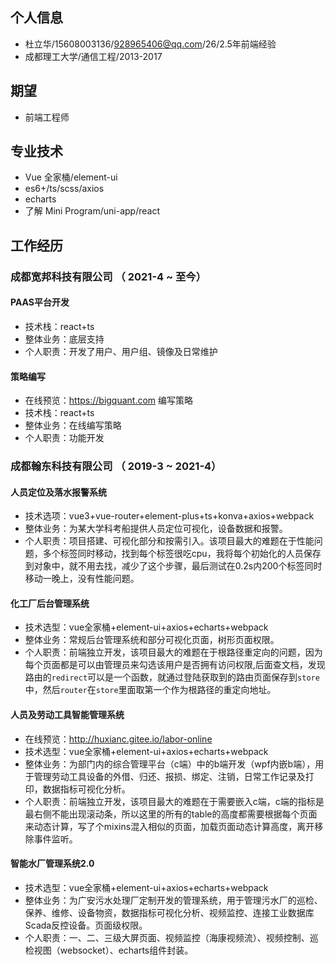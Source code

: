 
## 个人信息
- 杜立华/15608003136/928965406@qq.com/26/2.5年前端经验
- 成都理工大学/通信工程/2013-2017
## 期望
- 前端工程师
## 专业技术
- Vue 全家桶/element-ui
- es6+/ts/scss/axios
- echarts
- 了解 Mini Program/uni-app/react
## 工作经历
### 成都宽邦科技有限公司 （ 2021-4 ~ 至今）
#### PAAS平台开发
- 技术栈：react+ts
- 整体业务：底层支持
- 个人职责：开发了用户、用户组、镜像及日常维护

#### 策略编写
- 在线预览：https://bigquant.com  编写策略
- 技术栈：react+ts
- 整体业务：在线编写策略
- 个人职责：功能开发
### 成都翰东科技有限公司 （ 2019-3 ~ 2021-4）

#### 人员定位及落水报警系统
- 技术选项：vue3+vue-router+element-plus+ts+konva+axios+webpack
- 整体业务：为某大学科考船提供人员定位可视化，设备数据和报警。
- 个人职责：项目搭建、可视化部分和按需引入。该项目最大的难题在于性能问题，多个标签同时移动，找到每个标签很吃cpu，我将每个初始化的人员保存到对象中，就不用去找，减少了这个步骤，最后测试在0.2s内200个标签同时移动一晚上，没有性能问题。
#### 化工厂后台管理系统
- 技术选型：vue全家桶+element-ui+axios+echarts+webpack
- 整体业务：常规后台管理系统和部分可视化页面，树形页面权限。
- 个人职责：前端独立开发，该项目最大的难题在于根路径重定向的问题，因为每个页面都是可以由管理员来勾选该用户是否拥有访问权限,后面查文档，发现路由的`redirect`可以是一个函数，就通过登陆获取到的路由页面保存到`store`中，然后`router`在`store`里面取第一个作为根路径的重定向地址。
#### 人员及劳动工具智能管理系统
- 在线预览：http://huxianc.gitee.io/labor-online
- 技术选型：vue全家桶+element-ui+axios+echarts+webpack
- 整体业务：为部门内的综合管理平台（c端）中的b端开发（wpf内嵌b端），用于管理劳动工具设备的外借、归还、报损、绑定、注销，日常工作记录及打印，数据指标可视化分析。
- 个人职责：前端独立开发，该项目最大的难题在于需要嵌入c端，c端的指标是最右侧不能出现滚动条，所以这里的所有的table的高度都需要根据每个页面来动态计算，写了个mixins混入相似的页面，加载页面动态计算高度，离开移除事件监听。

####  智能水厂管理系统2.0
- 技术选型：vue全家桶+element-ui+axios+echarts+webpack
- 整体业务：为广安污水处理厂定制开发的管理系统，用于管理污水厂的巡检、保养、维修、设备物资，数据指标可视化分析、视频监控、连接工业数据库Scada反控设备。页面级权限。
- 个人职责：一、二、三级大屏页面、视频监控（海康视频流）、视频控制、巡检视图（websocket）、echarts组件封装。
  

  
  
